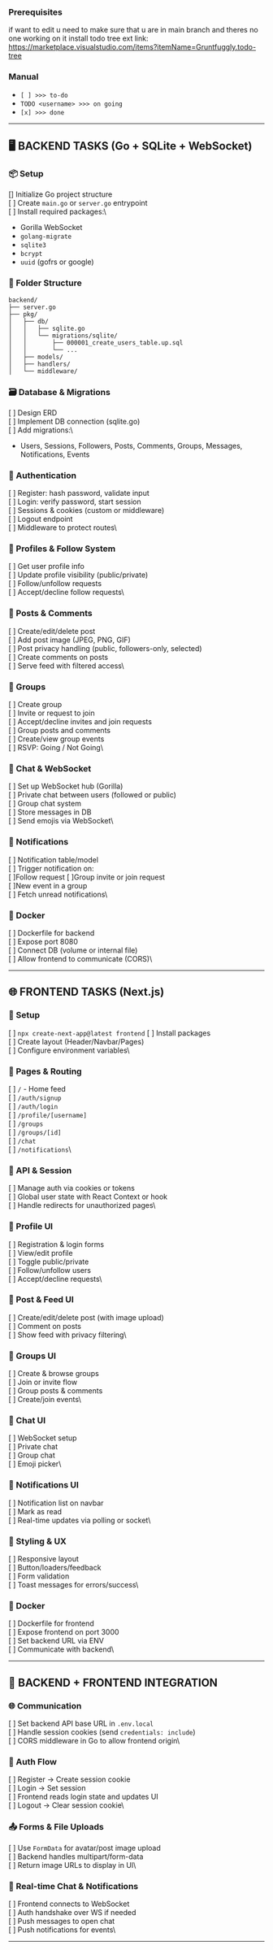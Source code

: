 ### Prerequisites
if want to edit u need to make sure that u are in main branch and theres no one working on it
install todo tree ext link: https://marketplace.visualstudio.com/items?itemName=Gruntfuggly.todo-tree


### Manual

  * `[ ] >>> to-do`
  * `TODO <username> >>> on going`
  * `[x] >>> done`
---

## 🖥️ BACKEND TASKS (Go + SQLite + WebSocket)

### 📦 Setup

[] Initialize Go project structure\
[ ] Create `main.go` or `server.go` entrypoint\
[ ] Install required packages:\

  * Gorilla WebSocket
  * `golang-migrate`
  * `sqlite3`
  * `bcrypt`
  * `uuid` (gofrs or google)

### 🧩 Folder Structure

```
backend/
├── server.go
├── pkg/
│   ├── db/
│   │   ├── sqlite.go
│   │   └── migrations/sqlite/
│   │       ├── 000001_create_users_table.up.sql
│   │       └── ...
│   ├── models/
│   ├── handlers/
│   └── middleware/
```

### 🗃️ Database & Migrations

[ ] Design ERD\
[ ] Implement DB connection (sqlite.go)\
[ ] Add migrations:\

  * Users, Sessions, Followers, Posts, Comments, Groups, Messages, Notifications, Events

### 🔐 Authentication

[ ] Register: hash password, validate input\
[ ] Login: verify password, start session\
[ ] Sessions & cookies (custom or middleware)\
[ ] Logout endpoint\
[ ] Middleware to protect routes\

### 👤 Profiles & Follow System

[ ] Get user profile info\
[ ] Update profile visibility (public/private)\
[ ] Follow/unfollow requests\
[ ] Accept/decline follow requests\

### 📝 Posts & Comments

[ ] Create/edit/delete post\
[ ] Add post image (JPEG, PNG, GIF)\
[ ] Post privacy handling (public, followers-only, selected)\
[ ] Create comments on posts\
[ ] Serve feed with filtered access\

### 👥 Groups

[ ] Create group\
[ ] Invite or request to join\
[ ] Accept/decline invites and join requests\
[ ] Group posts and comments\
[ ] Create/view group events\
[ ] RSVP: Going / Not Going\

### 💬 Chat & WebSocket

[ ] Set up WebSocket hub (Gorilla)\
[ ] Private chat between users (followed or public)\
[ ] Group chat system\
[ ] Store messages in DB\
[ ] Send emojis via WebSocket\

### 🔔 Notifications

[ ] Notification table/model\
[ ] Trigger notification on:\
[ ]Follow request
[ ]Group invite or join request\
[ ]New event in a group\
[ ] Fetch unread notifications\

### 🐳 Docker

[ ] Dockerfile for backend\
[ ] Expose port 8080\
[ ] Connect DB (volume or internal file)\
[ ] Allow frontend to communicate (CORS)\

---

## 🌐 FRONTEND TASKS (Next.js)

### 🚀 Setup

[ ] `npx create-next-app@latest frontend`
[ ] Install packages\
[ ] Create layout (Header/Navbar/Pages)\
[ ] Configure environment variables\

### 📁 Pages & Routing

[ ] `/` - Home feed\
[ ] `/auth/signup`\
[ ] `/auth/login`\
[ ] `/profile/[username]`\
[ ] `/groups`\
[ ] `/groups/[id]`\
[ ] `/chat`\
[ ] `/notifications`\

### 🔄 API & Session

[ ] Manage auth via cookies or tokens\
[ ] Global user state with React Context or hook\
[ ] Handle redirects for unauthorized pages\

### 👤 Profile UI

[ ] Registration & login forms\
[ ] View/edit profile\
[ ] Toggle public/private\
[ ] Follow/unfollow users\
[ ] Accept/decline requests\

### 📝 Post & Feed UI

[ ] Create/edit/delete post (with image upload)\
[ ] Comment on posts\
[ ] Show feed with privacy filtering\

### 👥 Groups UI

[ ] Create & browse groups\
[ ] Join or invite flow\
[ ] Group posts & comments\
[ ] Create/join events\

### 💬 Chat UI

[ ] WebSocket setup\
[ ] Private chat\
[ ] Group chat\
[ ] Emoji picker\

### 🔔 Notifications UI

[ ] Notification list on navbar\
[ ] Mark as read\
[ ] Real-time updates via polling or socket\

### 💅 Styling & UX

[ ] Responsive layout\
[ ] Button/loaders/feedback\
[ ] Form validation\
[ ] Toast messages for errors/success\

### 🐳 Docker

[ ] Dockerfile for frontend\
[ ] Expose frontend on port 3000\
[ ] Set backend URL via ENV\
[ ] Communicate with backend\

---

## 🔗 BACKEND + FRONTEND INTEGRATION

### 🌐 Communication

[ ] Set backend API base URL in `.env.local`\
[ ] Handle session cookies (send `credentials: include`)\
[ ] CORS middleware in Go to allow frontend origin\

### 🔁 Auth Flow

[ ] Register → Create session cookie\
[ ] Login → Set session\
[ ] Frontend reads login state and updates UI\
[ ] Logout → Clear session cookie\

### 📤 Forms & File Uploads

[ ] Use `FormData` for avatar/post image upload\
[ ] Backend handles multipart/form-data\
[ ] Return image URLs to display in UI\

### 🧠 Real-time Chat & Notifications

[ ] Frontend connects to WebSocket\
[ ] Auth handshake over WS if needed\
[ ] Push messages to open chat\
[ ] Push notifications for events\

---

